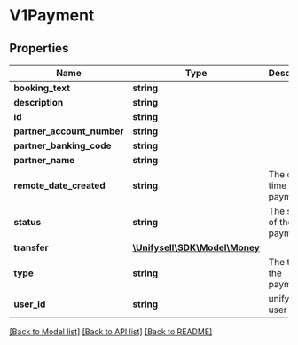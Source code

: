 # V1Payment

## Properties
Name | Type | Description | Notes
------------ | ------------- | ------------- | -------------
**booking_text** | **string** |  | [optional] 
**description** | **string** |  | [optional] 
**id** | **string** |  | 
**partner_account_number** | **string** |  | [optional] 
**partner_banking_code** | **string** |  | [optional] 
**partner_name** | **string** |  | [optional] 
**remote_date_created** | **string** | The date-time of payment. | [optional] 
**status** | **string** | The status of the payment. | 
**transfer** | [**\Unifysell\SDK\Model\Money**](Money.md) |  | 
**type** | **string** | The type of the payment. | 
**user_id** | **string** | unifysell user id | 

[[Back to Model list]](../../README.md#documentation-for-models) [[Back to API list]](../../README.md#documentation-for-api-endpoints) [[Back to README]](../../README.md)

